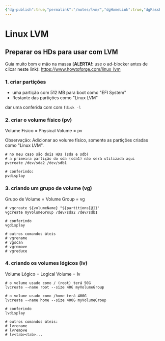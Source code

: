 ```yaml
---
{"dg-publish":true,"permalink":"/notes/lvm/","dgHomeLink":true,"dgPassFrontmatter":false,"dgShowBacklinks":true,"dgShowLocalGraph":false}
---
```


# Linux LVM

## Preparar os HDs para usar com LVM

Guia muito bom e mão na massa (**ALERTA!**: use o ad-blocker antes de clicar neste link): <https://www.howtoforge.com/linux_lvm>

### 1. criar partições

- uma partição com 512 MB para boot como "EFI System"
- Restante das partições como "Linux LVM"

dar uma conferida com com `fdisk -l`


### 2. criar o volume físico (pv)

Volume Físico = Physical Volume = pv

Observação: Adicionar ao volume físico, somente as partições criadas como "Linux LVM".

```
# no meu caso são dois HDs (sda e sdb)
# a primeira partição do sda (sda1) não será utilizada aqui
pvcreate /dev/sda2 /dev/sdb1

# conferindo:
pvdisplay
```

### 3. criando um grupo de volume (vg)

Grupo de Volume = Volume Group = vg

```
# vgcreate ${volumeName} "${partitions[@]}"
vgcreate myVolumeGroup /dev/sda2 /dev/sdb1

# conferindo
vgdisplay

# outros comandos úteis
# vgrename
# vgscan
# vgremove
# vgreduce
```


### 4. criando os volumes lógicos (lv)

Volume Lógico = Logical Volume = lv

```
# o volume usado como / (root) terá 50G
lvcreate --name root --size 40G myVolumeGroup

# o volume usado como /home terá 400G
lvcreate --name home --size 400G myVolumeGroup

# conferindo
lvdisplay

# outros comandos úteis:
# lvrename
# lvremove
# lv<tab><tab>...
```
